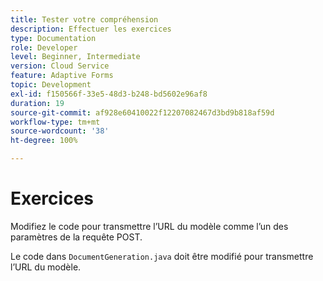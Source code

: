 ```yaml
---
title: Tester votre compréhension
description: Effectuer les exercices
type: Documentation
role: Developer
level: Beginner, Intermediate
version: Cloud Service
feature: Adaptive Forms
topic: Development
exl-id: f150566f-33e5-48d3-b248-bd5602e96af8
duration: 19
source-git-commit: af928e60410022f12207082467d3bd9b818af59d
workflow-type: tm+mt
source-wordcount: '38'
ht-degree: 100%

---
```


# Exercices

Modifiez le code pour transmettre l’URL du modèle comme l’un des paramètres de la requête POST.

Le code dans `DocumentGeneration.java` doit être modifié pour transmettre l’URL du modèle.
